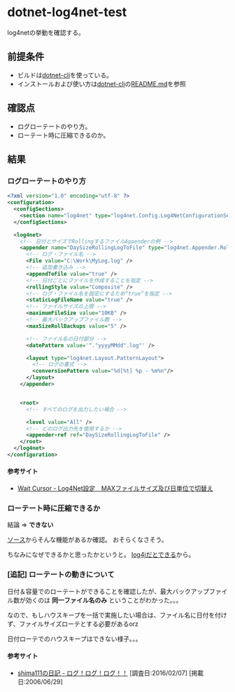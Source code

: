 # dotnet-log4net-test
log4netの挙動を確認する。

## 前提条件

* ビルドは[dotnet-cli][]を使っている。
* インストールおよび使い方は[dotnet-cli][]の[README.md](https://github.com/dotnet/cli/blob/rel/1.0.0/README.md)を参照

## 確認点

* ログローテートのやり方。
* ローテート時に圧縮できるのか。

## 結果

### ログローテートのやり方

```xml
<?xml version="1.0" encoding="utf-8" ?>
<configuration>
  <configSections>
    <section name="log4net" type="log4net.Config.Log4NetConfigurationSectionHandler,log4net" />
  </configSections>

  <log4net>
    <!-- 日付とサイズでRollingするファイルAppenderの例 -->
    <appender name="DaySizeRollingLogToFile" type="log4net.Appender.RollingFileAppender">
      <!-- ログ・ファイル名 -->
      <File value="C:\Work\MyLog.log" />
      <!-- 追加書き込み -->
      <appendToFile value="true" />
      <!-- 日付ごとにファイルを作成することを指定 -->
      <rollingStyle value="Composite" />
      <!-- ログ・ファイル名を固定にするため“true”を指定 -->
      <staticLogFileName value="true" />
      <!-- ファイルサイズの上限 -->
      <maximumFileSize value="10KB" />
      <!-- 最大バックアップファイル数 -->
      <maxSizeRollBackups value="5" />

      <!-- ファイル名の日付部分 -->
      <datePattern value='"."yyyyMMdd".log"' />

      <layout type="log4net.Layout.PatternLayout">
        <!-- ログの書式 -->
        <conversionPattern value="%d[%t] %p - %m%n"/>
      </layout>
    </appender>


    <root>
      <!-- すべてのログを出力したい場合 -->

      <level value="All" />
      <!-- どのログ出力先を使用するか -->
      <appender-ref ref="DaySizeRollingLogToFile" />
    </root>
  </log4net>
</configuration>
```

#### 参考サイト

* [Wait Cursor - Log4Net設定　MAXファイルサイズ及び日単位で切替え](https://waitcursor.wordpress.com/2013/05/27/log4net%E8%A8%AD%E5%AE%9A%E3%80%80max%E3%83%95%E3%82%A1%E3%82%A4%E3%83%AB%E3%82%B5%E3%82%A4%E3%82%BA%E5%8F%8A%E3%81%B3%E6%97%A5%E5%8D%98%E4%BD%8D%E3%81%A7%E5%88%87%E6%9B%BF%E3%81%88/)

### ローテート時に圧縮できるか

結論 => **できない**

[ソース](https://github.com/apache/log4net/blob/trunk/src/Appender/RollingFileAppender.cs)からそんな機能があるか確認。
おそらくなさそう。

ちなみになぜできるかと思ったかというと。
[log4jだとできる](http://www.nurs.or.jp/~sug/soft/log4j/log4j5.htm#sec7)から。

[dotnet-cli]:https://github.com/dotnet/cli

### [追記] ローテートの動きについて

日付＆容量でのローテートができることを確認したが、最大バックアップファイル数が効くのは **同一ファイル名のみ** ということがわかった。。。

なので、もしハウスキープを一括で実施したい場合は、ファイル名に日付を付けず、ファイルサイズローテとする必要があるorz

日付ローテでのハウスキープはできない様子。。。

#### 参考サイト

* [shima111の日記 - ログ！ログ！ログ！！](http://d.hatena.ne.jp/shima111/20060629/p1) [調査日:2016/02/07] [掲載日:2006/06/29]